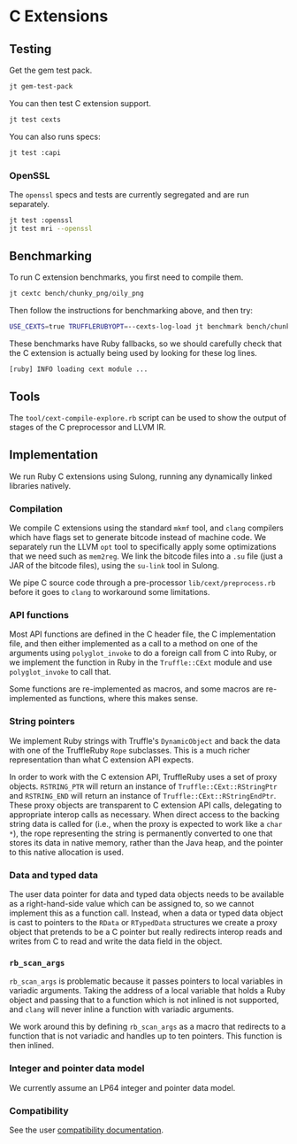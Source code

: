 # C Extensions

## Testing

Get the gem test pack.

```bash
jt gem-test-pack
```

You can then test C extension support.

```bash
jt test cexts
```

You can also runs specs:

```bash
jt test :capi
```

### OpenSSL

The `openssl` specs and tests are currently segregated and are run separately.

```bash
jt test :openssl
jt test mri --openssl
```

## Benchmarking

To run C extension benchmarks, you first need to compile them.

```bash
jt cextc bench/chunky_png/oily_png
```

Then follow the instructions for benchmarking above, and then try:

```bash
USE_CEXTS=true TRUFFLERUBYOPT=--cexts-log-load jt benchmark bench/chunky_png/chunky-color-r.rb --simple
```

These benchmarks have Ruby fallbacks, so we should carefully check that the
C extension is actually being used by looking for these log lines.

```
[ruby] INFO loading cext module ...
```

## Tools

The `tool/cext-compile-explore.rb` script can be used to show the output of
stages of the C preprocessor and LLVM IR.

## Implementation

We run Ruby C extensions using Sulong, running any dynamically linked libraries
natively.

### Compilation

We compile C extensions using the standard `mkmf` tool, and `clang` compilers
which have flags set to generate bitcode instead of machine code. We separately
run the LLVM `opt` tool to specifically apply some optimizations that we need
such as `mem2reg`. We link the bitcode files into a `.su` file (just a JAR of
the bitcode files), using the `su-link` tool in Sulong.

We pipe C source code through a pre-processor `lib/cext/preprocess.rb` before it
goes to `clang` to workaround some limitations.

### API functions

Most API functions are defined in the C header file, the C implementation file,
and then either implemented as a call to a method on one of the arguments using
`polyglot_invoke` to do a foreign call from C into Ruby, or we implement the
function in Ruby in the `Truffle::CExt` module and use `polyglot_invoke` to call
that.

Some functions are re-implemented as macros, and some macros are re-implemented
as functions, where this makes sense.

### String pointers

We implement Ruby strings with Truffle's `DynamicObject` and back the data with
one of the TruffleRuby `Rope` subclasses. This is a much richer representation
than what C extension API expects.

In order to work with the C extension API, TruffleRuby uses a set of proxy
objects. `RSTRING_PTR` will return an instance of `Truffle::CExt::RStringPtr`
and `RSTRING_END` will return an instance of `Truffle::CExt::RStringEndPtr`.
These proxy objects are transparent to C extension API calls, delegating
to appropriate interop calls as necessary. When direct access to the backing
string data is called for (i.e., when the proxy is expected to work like a
`char *`), the rope representing the string is permanently converted to one
that stores its data in native memory, rather than the Java heap, and the
pointer to this native allocation is used.


### Data and typed data

The user data pointer for data and typed data objects needs to be available as a
right-hand-side value which can be assigned to, so we cannot implement this as a
function call. Instead, when a data or typed data object is cast to pointers to
the `RData` or `RTypedData` structures we create a proxy object that pretends to
be a C pointer but really redirects interop reads and writes from C to read and
write the data field in the object.

### `rb_scan_args`

`rb_scan_args` is problematic because it passes pointers to local variables in
variadic arguments. Taking the address of a local variable that holds a Ruby
object and passing that to a function which is not inlined is not supported, and
`clang` will never inline a function with variadic arguments.

We work around this by defining `rb_scan_args` as a macro that redirects to a
function that is not variadic and handles up to ten pointers. This function is
then inlined.

### Integer and pointer data model

We currently assume an LP64 integer and pointer data model.

### Compatibility

See the user [compatibility documentation](../user/compatibility.md).
